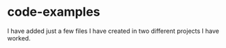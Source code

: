 # code-examples

I have added just a few files I have created in two different projects I have worked.